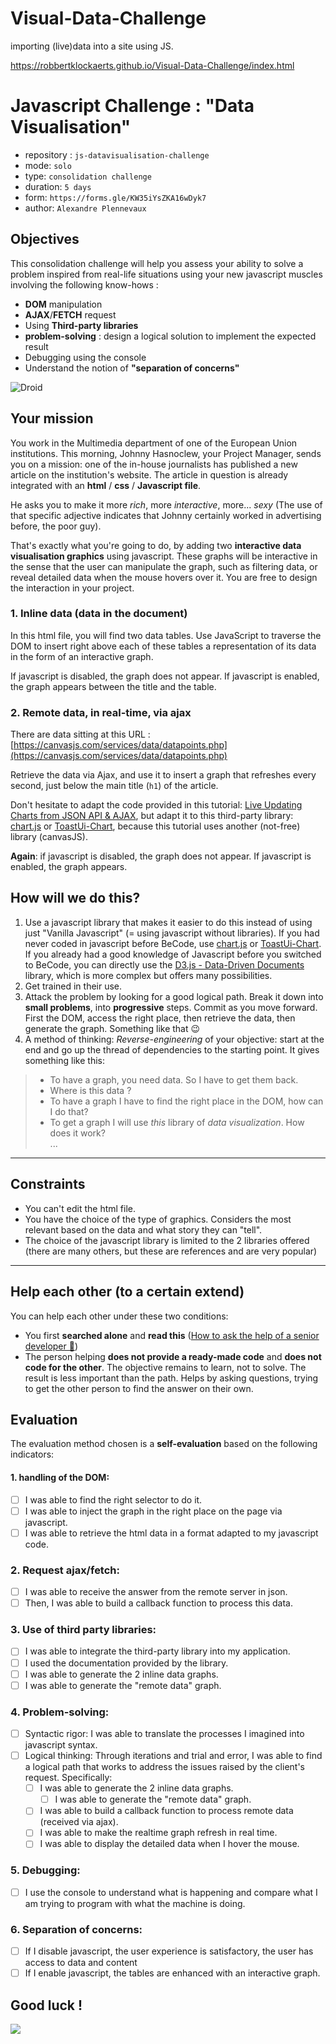 # Visual-Data-Challenge
importing (live)data into a site using JS.

https://robbertklockaerts.github.io/Visual-Data-Challenge/index.html

#  Javascript Challenge : "Data Visualisation"

- repository : `js-datavisualisation-challenge`  
- mode: `solo`  
- type: `consolidation challenge`  
- duration: `5 days`  
- form: `https://forms.gle/KW35iYsZKA16wDyk7` 
- author: `Alexandre Plennevaux`  

## Objectives
This consolidation challenge will help you assess your ability to solve a problem inspired from real-life situations using your new javascript muscles involving the following know-hows :

- **DOM** manipulation
- **AJAX**/**FETCH** request
- Using **Third-party libraries**
- **problem-solving** : design a logical solution to implement the expected result
- Debugging using the console
- Understand the notion of **"separation of concerns"**

![Droid](js-1.gif)

## Your mission

You work in the Multimedia department of one of the European Union institutions. This morning, Johnny Hasnoclew, your Project Manager, sends you on a mission: one of the in-house journalists has published a new article on the institution's website. The article in question is already integrated with an **html** / **css** / **Javascript file**.

He asks you to make it more *rich*, more *interactive*, more... *sexy* (The use of that specific adjective indicates that Johnny certainly worked in advertising before, the poor guy).

That's exactly what you're going to do, by adding two **interactive data visualisation graphics** using javascript.  These graphs will be interactive in the sense that the user can manipulate the graph, such as filtering data, or reveal detailed data when the mouse hovers over it. You are free to design the interaction in your project.

### 1. Inline data (data in the document)
In this html file, you will find two data tables. Use JavaScript to traverse the DOM to insert right above each of these tables a representation of its data in the form of an interactive graph.

If javascript is disabled, the graph does not appear. If javascript is enabled, the graph appears between the title and the table.

### 2. Remote data, in real-time, via ajax
There are data sitting at this URL :  [https://canvasjs.com/services/data/datapoints.php](https://canvasjs.com/services/data/datapoints.php)

Retrieve the data via Ajax, and use it to insert a graph that refreshes every second, just below the main title (`h1`) of the article.

Don't hesitate to adapt the code provided in this tutorial: [Live Updating Charts from JSON API & AJAX](https://canvasjs.com/docs/charts/how-to/live-updating-javascript-charts-json-api-ajax/), but adapt it to this third-party library: [chart.js](https://www.chartjs.org/) or [ToastUi-Chart](https://ui.toast.com/tui-chart/), because this tutorial uses another (not-free) library (canvasJS).

**Again**: if javascript is disabled, the graph does not appear. If javascript is enabled, the graph appears.


## How will we do this?

1. Use a javascript library that makes it easier to do this instead of using just "Vanilla Javascript" (= using javascript without libraries).
If you had never coded in javascript before BeCode, use [chart.js](https://www.chartjs.org/) or [ToastUi-Chart](https://ui.toast.com/tui-chart/).
If you already had a good knowledge of Javascript before you switched to BeCode, you can directly use the [D3.js - Data-Driven Documents](https://d3js.org/) library, which is more complex but offers many possibilities.
2. Get trained in their use.
3. Attack the problem by looking for a good logical path. Break it down into **small problems**, into **progressive** steps. Commit as you move forward. First the DOM, access the right place, then retrieve the data, then generate the graph. Something like that 😉
4. A method of thinking: *Reverse-engineering* of your objective: start at the end and go up the thread of dependencies to the starting point. It gives something like this:

> - To have a graph, you need data. So I have to get them back.  
> - Where is this data ?   
> - To have a graph I have to find the right place in the DOM, how can I do that?  
> - To get a graph I will use *this* library of *data visualization*. How does it work?  
> ...  

---
## Constraints
- You can't edit the html file.
- You have the choice of the type of graphics. Considers the most relevant based on the data and what story they can "tell".
- The choice of the javascript library is limited to the 2 libraries offered (there are many others, but these are references and are very popular)
---

## Help each other (to a certain extend)

You can help each other under these two conditions:

- You first **searched alone** and **read this** ([How to ask the help of a senior developer 🥇](https://stackoverflow.com/help/how-to-ask))
- The person helping **does not provide a ready-made code** and **does not code for the other**. The objective remains to learn, not to solve. The result is less important than the path. Helps by asking questions, trying to get the other person to find the answer on their own.

## Evaluation
The evaluation method chosen is a **self-evaluation** based on the following indicators:

#### 1. handling of the DOM:

- [ ] I was able to find the right selector to do it.
- [ ] I was able to inject the graph in the right place on the page via javascript.
- [ ] I was able to retrieve the html data in a format adapted to my javascript code.

### 2. Request ajax/fetch:
- [ ] I was able to receive the answer from the remote server in json.
- [ ] Then, I was able to build a callback function to process this data.

### 3. Use of **third party libraries**:
- [ ] I was able to integrate the third-party library into my application.
- [ ] I used the documentation provided by the library.
- [ ] I was able to generate the 2 inline data graphs.
- [ ] I was able to generate the "remote data" graph.

### 4. Problem-solving:

- [ ] Syntactic rigor: I was able to translate the processes I imagined into javascript syntax.
- [ ] Logical thinking: Through iterations and trial and error, I was able to find a logical path that works to address the issues raised by the client's request. Specifically:
  - [ ] I was able to generate the 2 inline data graphs.
	- [ ]  I was able to generate the "remote data" graph.
  - [ ]  I was able to build a callback function to process remote data (received via ajax).
	- [ ]  I was able to make the realtime graph refresh in real time.
	- [ ]  I was able to display the detailed data when I hover the mouse.

### 5. Debugging:

  - [ ]  I use the console to understand what is happening and compare what I am trying to program with what the machine is doing.

### 6. Separation of concerns:

 - [ ]  If I disable javascript, the user experience is satisfactory, the user has access to data and content
 - [ ]  If I enable javascript, the tables are enhanced with an interactive graph.

 ## Good luck !

![](js-2.gif)
